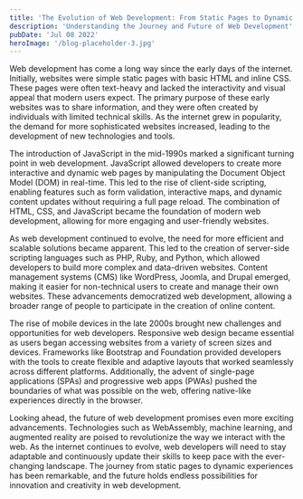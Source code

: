 ```yaml
---
title: 'The Evolution of Web Development: From Static Pages to Dynamic Experiences'
description: 'Understanding the Journey and Future of Web Development'
pubDate: 'Jul 08 2022'
heroImage: '/blog-placeholder-3.jpg'
---
```


Web development has come a long way since the early days of the internet. Initially, websites were simple static pages with basic HTML and inline CSS. These pages were often text-heavy and lacked the interactivity and visual appeal that modern users expect. The primary purpose of these early websites was to share information, and they were often created by individuals with limited technical skills. As the internet grew in popularity, the demand for more sophisticated websites increased, leading to the development of new technologies and tools.

The introduction of JavaScript in the mid-1990s marked a significant turning point in web development. JavaScript allowed developers to create more interactive and dynamic web pages by manipulating the Document Object Model (DOM) in real-time. This led to the rise of client-side scripting, enabling features such as form validation, interactive maps, and dynamic content updates without requiring a full page reload. The combination of HTML, CSS, and JavaScript became the foundation of modern web development, allowing for more engaging and user-friendly websites.

As web development continued to evolve, the need for more efficient and scalable solutions became apparent. This led to the creation of server-side scripting languages such as PHP, Ruby, and Python, which allowed developers to build more complex and data-driven websites. Content management systems (CMS) like WordPress, Joomla, and Drupal emerged, making it easier for non-technical users to create and manage their own websites. These advancements democratized web development, allowing a broader range of people to participate in the creation of online content.

The rise of mobile devices in the late 2000s brought new challenges and opportunities for web developers. Responsive web design became essential as users began accessing websites from a variety of screen sizes and devices. Frameworks like Bootstrap and Foundation provided developers with the tools to create flexible and adaptive layouts that worked seamlessly across different platforms. Additionally, the advent of single-page applications (SPAs) and progressive web apps (PWAs) pushed the boundaries of what was possible on the web, offering native-like experiences directly in the browser.

Looking ahead, the future of web development promises even more exciting advancements. Technologies such as WebAssembly, machine learning, and augmented reality are poised to revolutionize the way we interact with the web. As the internet continues to evolve, web developers will need to stay adaptable and continuously update their skills to keep pace with the ever-changing landscape. The journey from static pages to dynamic experiences has been remarkable, and the future holds endless possibilities for innovation and creativity in web development.